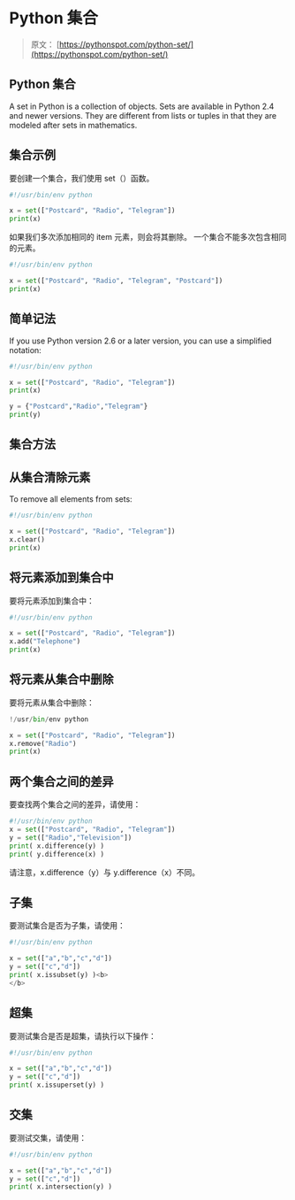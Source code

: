 # Python 集合

> 原文： [https://pythonspot.com/python-set/](https://pythonspot.com/python-set/)

## Python 集合

A set in Python is a collection of objects. Sets are available in Python 2.4 and newer versions. They are different from lists or tuples in that they are modeled after sets in mathematics.

## 集合示例

要创建一个集合，我们使用 set（）函数。

```py
#!/usr/bin/env python

x = set(["Postcard", "Radio", "Telegram"])
print(x)

```

如果我们多次添加相同的 item 元素，则会将其删除。 一个集合不能多次包含相同的元素。

```py
#!/usr/bin/env python

x = set(["Postcard", "Radio", "Telegram", "Postcard"])
print(x)

```

## 简单记法

If you use Python version 2.6 or a later version, you can use a simplified notation:

```py
#!/usr/bin/env python

x = set(["Postcard", "Radio", "Telegram"])
print(x)

y = {"Postcard","Radio","Telegram"}
print(y)

```

## 集合方法

## 从集合清除元素

To remove all elements from sets:

```py
#!/usr/bin/env python

x = set(["Postcard", "Radio", "Telegram"])
x.clear()
print(x)

```

## 将元素添加到集合中

要将元素添加到集合中：

```py
#!/usr/bin/env python

x = set(["Postcard", "Radio", "Telegram"])
x.add("Telephone")
print(x)

```

## 将元素从集合中删除

要将元素从集合中删除：

```py
!/usr/bin/env python

x = set(["Postcard", "Radio", "Telegram"])
x.remove("Radio")
print(x)

```

## 两个集合之间的差异

要查找两个集合之间的差异，请使用：

```py
#!/usr/bin/env python
x = set(["Postcard", "Radio", "Telegram"])
y = set(["Radio","Television"])
print( x.difference(y) )
print( y.difference(x) )

```

请注意，x.difference（y）与 y.difference（x）不同。

## 子集

要测试集合是否为子集，请使用：

```py
#!/usr/bin/env python

x = set(["a","b","c","d"])
y = set(["c","d"])
print( x.issubset(y) )<b>
</b>

```

## 超集

要测试集合是否是超集，请执行以下操作：

```py
#!/usr/bin/env python

x = set(["a","b","c","d"])
y = set(["c","d"])
print( x.issuperset(y) )

```

## 交集

要测试交集，请使用：

```py
#!/usr/bin/env python

x = set(["a","b","c","d"])
y = set(["c","d"])
print( x.intersection(y) )

```